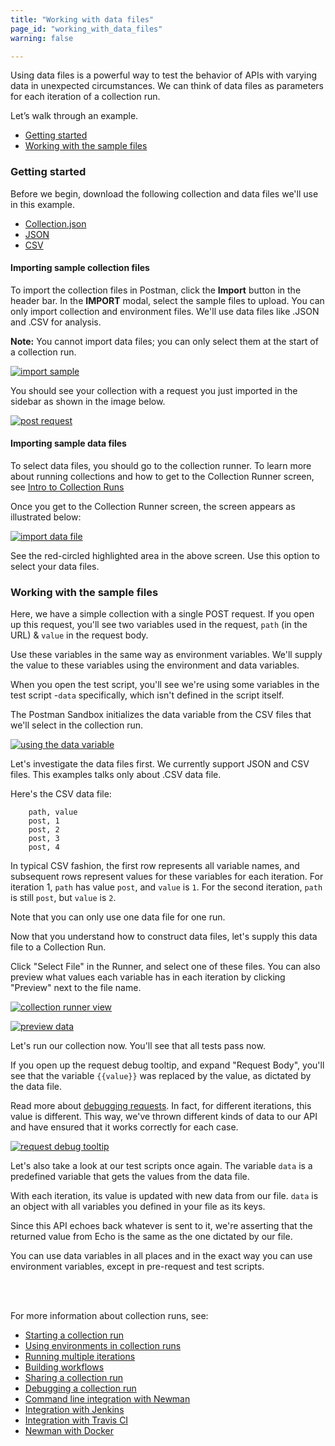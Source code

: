 ```yaml
---
title: "Working with data files"
page_id: "working_with_data_files"
warning: false

---
```


Using data files is a powerful way to test the behavior of APIs with varying data in unexpected circumstances. We can think of data files as parameters for each iteration of a collection run. 

Let’s walk through an example.

* [Getting started](#getting-started)
* [Working with the sample files](#working-with-the-sample-files)


### Getting started

Before we begin, download the following collection and data files we'll use in this example.

   *   [Collection.json](https://s3.amazonaws.com/postman-static-getpostman-com/postman-docs/58533790.json)
   *   [JSON](https://s3.amazonaws.com/postman-static-getpostman-com/postman-docs/58702589.json)
   *   [CSV](https://s3.amazonaws.com/postman-static-getpostman-com/postman-docs/58702574.csv)

#### Importing sample collection files

To import the collection files in Postman, click the **Import** button in the header bar. In the **IMPORT** modal, select the sample files to upload. You can only import collection and environment files. We'll use data files like .JSON and .CSV for analysis. 

**Note:** You cannot import data files; you can only select them at the start of a collection run.

[![import sample](https://s3.amazonaws.com/postman-static-getpostman-com/postman-docs/Import_Screen_with_OpenAPI.png)](https://s3.amazonaws.com/postman-static-getpostman-com/postman-docs/Import_Screen_with_OpenAPI.png)

You should see your collection with a request you just imported in the sidebar as shown in the image below.
   
[![post request](https://s3.amazonaws.com/postman-static-getpostman-com/postman-docs/Collection_Runs_pg13.png)](https://s3.amazonaws.com/postman-static-getpostman-com/postman-docs/Collection_Runs_pg13.png)

#### Importing sample data files

To select data files, you should go to the collection runner. To learn more about running collections and how to get to the Collection Runner screen, see [Intro to Collection Runs](/docs/v6/postman/collection_runs/intro_to_collection_runs)

Once you get to the Collection Runner screen, the screen appears as illustrated below:

[![import data file](https://s3.amazonaws.com/postman-static-getpostman-com/postman-docs/Collection_Runner_Import_Data1.png)](https://s3.amazonaws.com/postman-static-getpostman-com/postman-docs/Collection_Runner_Import_Data1.png)

See the red-circled highlighted area in the above screen. Use this option to select your data files. 

### Working with the sample files

Here, we have a simple collection with a single POST request. If you open up this request, you'll see two variables used in the request, `path` (in the URL) & `value` in the request body. 

Use these variables in the same way as environment variables. We'll supply the value to these variables using the environment and data variables.

When you open the test script, you'll see we're using some variables in the test script -`data` specifically, which isn't defined in the script itself. 

The Postman Sandbox initializes the data variable from the CSV files that we'll select in the collection run.

[![using the data variable](https://s3.amazonaws.com/postman-static-getpostman-com/postman-docs/Collection_Runs_pg18.png)](https://s3.amazonaws.com/postman-static-getpostman-com/postman-docs/Collection_Runs_pg18.png)

Let's investigate the data files first. We currently support JSON and CSV files. This examples talks only about .CSV data file.

Here's the CSV data file:

```
    path, value
    post, 1
    post, 2
    post, 3
    post, 4
```

In typical CSV fashion, the first row represents all variable names, and subsequent rows represent values for these variables for each iteration. For iteration 1, `path` has value `post`, and `value` is `1`. For the second iteration, `path` is still `post`, but `value` is `2`.

Note that you can only use one data file for one run.

Now that you understand how to construct data files, let's supply this data file to a Collection Run. 

Click "Select File" in the Runner, and select one of these files. You can also preview what values each variable has in each iteration by clicking "Preview" next to the file name.

[![collection runner view](https://s3.amazonaws.com/postman-static-getpostman-com/postman-docs/Collection_Runs_pg19.png)](https://s3.amazonaws.com/postman-static-getpostman-com/postman-docs/Collection_Runs_pg19.png)             

[![preview data](https://s3.amazonaws.com/postman-static-getpostman-com/postman-docs/58703253.png)](https://s3.amazonaws.com/postman-static-getpostman-com/postman-docs/58703253.png)

Let's run our collection now. You'll see that all tests pass now. 

If you open up the request debug tooltip, and expand "Request Body", you'll see that the variable `{{value}}` was replaced by the value, as dictated by the data file. 

Read more about [debugging requests](/docs/v6/postman/collection_runs/debugging_a_collection_run). In fact, for different iterations, this value is different. This way, we've thrown different kinds of data to our API and have ensured that it works correctly for each case.

[![request debug tooltip](https://s3.amazonaws.com/postman-static-getpostman-com/postman-docs/58702708.png)](https://s3.amazonaws.com/postman-static-getpostman-com/postman-docs/58702708.png)

Let's also take a look at our test scripts once again. The variable `data` is a predefined variable that gets the values from the data file.

With each iteration, its value is updated with new data from our file. `data` is an object with all variables you defined in your file as its keys. 

Since this API echoes back whatever is sent to it, we're asserting that the returned value from Echo is the same as the one dictated by our file.

You can use data variables in all places and in the exact way you can use environment variables, except in pre-request and test scripts.

<br>
<br>

For more information about collection runs, see:

* [Starting a collection run](/docs/v6/postman/collection_runs/starting_a_collection_run)
* [Using environments in collection runs](/docs/v6/postman/collection_runs/using_environments_in_collection_runs)
* [Running multiple iterations](/docs/v6/postman/collection_runs/running_multiple_iterations)
* [Building workflows](/docs/v6/postman/collection_runs/building_workflows)
* [Sharing a collection run](/docs/v6/postman/collection_runs/sharing_a_collection_run)
* [Debugging a collection run](/docs/v6/postman/collection_runs/debugging_a_collection_run)
* [Command line integration with Newman](/docs/v6/postman/collection_runs/command_line_integration_with_newman)
* [Integration with Jenkins](/docs/v6/postman/collection_runs/integration_with_jenkins)
* [Integration with Travis CI](/docs/v6/postman/collection_runs/integration_with_travis)
* [Newman with Docker](/docs/v6/postman/collection_runs/newman_with_docker)


